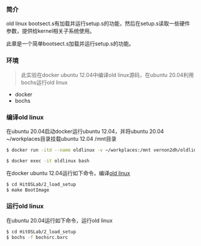 ### 简介

old linux bootsect.s有加载并运行setup.s的功能，然后在setup.s读取一些硬件参数，提供给kernel相关子系统使用。

此章是一个简单bootsect.s加载并运行setup.s的功能。

### 环境

> 此实验在docker ubuntu 12.04中编译old linux源码，在ubuntu 20.04利用bochs运行old linux

* docker
* bochs

### 编译old linux

在ubuntu 20.04启动docker运行ubuntu 12.04，并将ubuntu 20.04 ~/workplaces目录挂载ubuntu 12.04 /mnt目录

```bash
$ docker run -itd --name oldlinux -v ~/workplaces:/mnt vernon2dh/oldlinux bash

$ docker exec -it oldlinux bash
```

在docker ubuntu 12.04运行如下命令，编译[old linux](https://github.com/vernon2gh/vernon2gh.github.io/tree/master/resources/HitOSLab/2_load_setup)

```bash
$ cd HitOSLab/2_load_setup
$ make BootImage
```

### 运行old linux

在ubuntu 20.04运行如下命令，运行old linux

```bash
$ cd HitOSLab/2_load_setup
$ bochs -f bochsrc.bxrc
```

